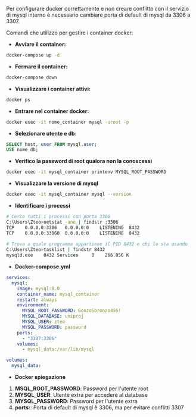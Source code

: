 Per configurare docker correttamente e non creare conflitto con il servizio di mysql interno
è necessario cambiare porta di default di mysql da 3306 a 3307.

Comandi che utilizzo per gestire i container docker:

- **Avviare il container:**
```bash 
docker-compose up -d
```
- **Fermare il container:**
```bash
docker-compose down
```

- **Visualizzare i container attivi:**
```bash
docker ps
```
- **Entrare nel container docker:**
```bash
docker exec -it nome_container mysql -uroot -p
```

- **Selezionare utente e db:**
```sql
SELECT host, user FROM mysql.user;
USE nome_db;
``` 
- **Verifico la password di root qualora non la conoscessi**
```bash
docker exec -it mysql_container printenv MYSQL_ROOT_PASSWORD
```

- **Visualizzare la versione di mysql**
```bash
docker exec -it mysql_container mysql --version
```

- **Identificare i processi**
```bash
# Cerco tutti i processi con porta 3306
C:\Users\Zteo>netstat -ano | findstr :3306
TCP    0.0.0.0:3306   0.0.0.0:0    LISTENING  8432
TCP    0.0.0.0:33060  0.0.0.0:0    LISTENING  8432
  
# Trova a quale programma appartiene il PID 8432 e chi lo sta usando
C:\Users\Zteo>tasklist | findstr 8432
mysqld.exe    8432 Services     0    266.856 K  

```


- **Docker-compose.yml**
```yaml
services:
  mysql:
    image: mysql:8.0
    container_name: mysql_container
    restart: always
    environment:
      MYSQL_ROOT_PASSWORD: GonzoSbronzo456!
      MYSQL_DATABASE: uniproj
      MYSQL_USER: zteo
      MYSQL_PASSWORD: password
    ports:
      - "3307:3306"
    volumes:
      - mysql_data:/var/lib/mysql

volumes:
  mysql_data:
```

- **Docker spiegazione**

1. **MSQL_ROOT_PASSWORD**: Password per l'utente root
2. **MYSQL_USER**: Utente extra per accedere al database
3. **MYSQL_PASSWORD**: Password per l'utente extra
4. **ports:**: Porta di default di mysql è 3306, ma per evitare conflitti 3307

